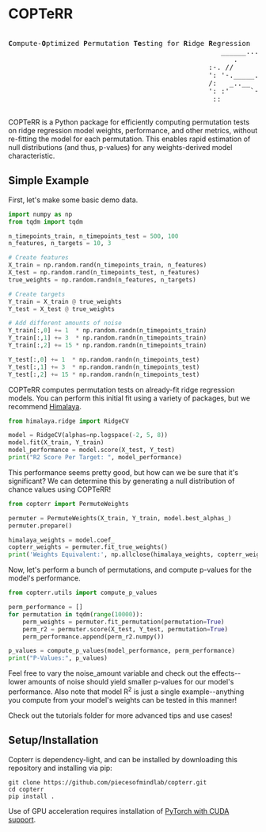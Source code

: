 # COPTeRR
<pre>  
<b>C</b>ompute-<b>O</b>ptimized <b>P</b>ermutation <b>Te</b>sting for <b>R</b>idge <b>R</b>egression
                                                   ______.........--=T=--.........______
                                                      .             |:|
                                                :-. //           /""""""-.
                                                ': '-._____..--""(""""""()`---.__
                                                /:   _..__   ''  ":""""'[] |""`\\
                                                ': :'     `-.     _:._     '"""" :
                                                 ::          '--=:____:.___....-"
                                                                O"       O"</pre>

COPTeRR is a Python package for efficiently computing permutation tests on ridge regression model weights, performance, and other metrics, without re-fitting the model for each permutation.  This enables rapid estimation of null distributions (and thus, p-values) for any weights-derived model characteristic.

## Simple Example
First, let's make some basic demo data.

``` python
import numpy as np
from tqdm import tqdm

n_timepoints_train, n_timepoints_test = 500, 100
n_features, n_targets = 10, 3

# Create features
X_train = np.random.rand(n_timepoints_train, n_features)
X_test = np.random.rand(n_timepoints_test, n_features)
true_weights = np.random.randn(n_features, n_targets)

# Create targets
Y_train = X_train @ true_weights
Y_test = X_test @ true_weights

# Add different amounts of noise
Y_train[:,0] += 1  * np.random.randn(n_timepoints_train)
Y_train[:,1] += 3  * np.random.randn(n_timepoints_train)
Y_train[:,2] += 15 * np.random.randn(n_timepoints_train)

Y_test[:,0] += 1  * np.random.randn(n_timepoints_test)
Y_test[:,1] += 3  * np.random.randn(n_timepoints_test)
Y_test[:,2] += 15 * np.random.randn(n_timepoints_test)
```

COPTeRR computes permutation tests on already-fit ridge regression models. You can perform this initial fit using a variety of packages, but we recommend [Himalaya](https://github.com/gallantlab/himalaya).

``` python
from himalaya.ridge import RidgeCV

model = RidgeCV(alphas=np.logspace(-2, 5, 8))
model.fit(X_train, Y_train)
model_performance = model.score(X_test, Y_test)
print("R2 Score Per Target: ", model_performance)
```

This performance seems pretty good, but how can we be sure that it's significant? We can determine this by generating a null distribution of chance values using COPTeRR!

``` python
from copterr import PermuteWeights

permuter = PermuteWeights(X_train, Y_train, model.best_alphas_)
permuter.prepare()

himalaya_weights = model.coef_
copterr_weights = permuter.fit_true_weights()
print('Weights Equivalent:', np.allclose(himalaya_weights, copterr_weights, atol=1e-5))
```

Now, let's perform a bunch of permutations, and compute p-values for the model's performance.
``` python
from copterr.utils import compute_p_values

perm_performance = []
for permutation in tqdm(range(10000)):
    perm_weights = permuter.fit_permutation(permutation=True)
    perm_r2 = permuter.score(X_test, Y_test, permutation=True)
    perm_performance.append(perm_r2.numpy())

p_values = compute_p_values(model_performance, perm_performance)
print("P-Values:", p_values)
```

Feel free to vary the noise_amount variable and check out the effects--lower amounts of noise should yield smaller p-values for our model's performance. Also note that model R<sup>2</sup> is just a single example--anything you compute from your model's weights can be tested in this manner!

Check out the tutorials folder for more advanced tips and use cases!

## Setup/Installation

Copterr is dependency-light, and can be installed by downloading this repository and installing via pip:

``` console
git clone https://github.com/piecesofmindlab/copterr.git
cd copterr
pip install .
```

Use of GPU acceleration requires installation of [PyTorch with CUDA support](https://pytorch.org/get-started/locally/).